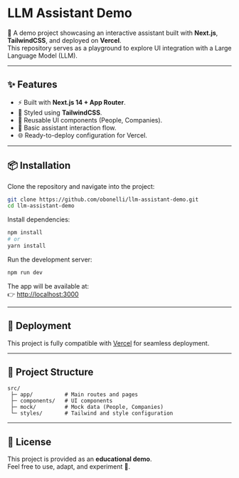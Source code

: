 # LLM Assistant Demo

🚀 A demo project showcasing an interactive assistant built with **Next.js**, **TailwindCSS**, and deployed on **Vercel**.  
This repository serves as a playground to explore UI integration with a Large Language Model (LLM).

---

## ✨ Features
- ⚡ Built with **Next.js 14 + App Router**.
- 🎨 Styled using **TailwindCSS**.
- 🧩 Reusable UI components (People, Companies).
- 🤖 Basic assistant interaction flow.
- 🌐 Ready-to-deploy configuration for Vercel.

---

## 📦 Installation

Clone the repository and navigate into the project:

```bash
git clone https://github.com/obonelli/llm-assistant-demo.git
cd llm-assistant-demo
```

Install dependencies:

```bash
npm install
# or
yarn install
```

Run the development server:

```bash
npm run dev
```

The app will be available at:  
👉 [http://localhost:3000](http://localhost:3000)

---

## 🚀 Deployment
This project is fully compatible with [Vercel](https://vercel.com) for seamless deployment.

---

## 📂 Project Structure
```
src/
 ├─ app/          # Main routes and pages
 ├─ components/   # UI components
 ├─ mock/         # Mock data (People, Companies)
 └─ styles/       # Tailwind and style configuration
```

---

## 📜 License
This project is provided as an **educational demo**.  
Feel free to use, adapt, and experiment 🚀.
